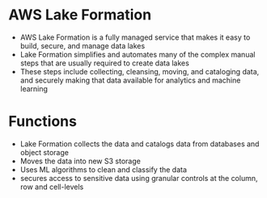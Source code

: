 
# AWS Lake Formation
- AWS Lake Formation is a fully managed service that makes it easy to build, secure, and manage data lakes
- Lake Formation simplifies and automates many of the complex manual steps that are usually required to create data lakes
- These steps include collecting, cleansing, moving, and cataloging data, and securely making that data available for 
  analytics and machine learning
# Functions
- Lake Formation collects the data and catalogs data from databases and object storage
- Moves the data into new S3 storage
- Uses ML algorithms to clean and classify the data
- secures access to sensitive data using granular controls at the column, row and cell-levels
